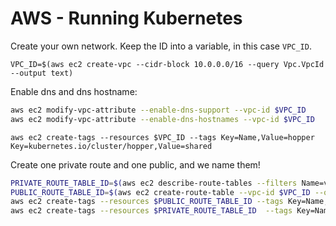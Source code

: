 # AWS - Running Kubernetes

Create your own network. Keep the ID into a variable, in this case `VPC_ID`.

`VPC_ID=$(aws ec2 create-vpc --cidr-block 10.0.0.0/16 --query Vpc.VpcId --output text)`

Enable dns and dns hostname:

```bash
aws ec2 modify-vpc-attribute --enable-dns-support --vpc-id $VPC_ID
aws ec2 modify-vpc-attribute --enable-dns-hostnames --vpc-id $VPC_ID
```
`aws ec2 create-tags --resources $VPC_ID --tags Key=Name,Value=hopper Key=kubernetes.io/cluster/hopper,Value=shared`

Create one private route and one public, and we name them! 

```bash
PRIVATE_ROUTE_TABLE_ID=$(aws ec2 describe-route-tables --filters Name=vpc-id,Values=$VPC_ID --query "RouteTables[0].RouteTableId" --output=text)
PUBLIC_ROUTE_TABLE_ID=$(aws ec2 create-route-table --vpc-id $VPC_ID --query "RouteTable.RouteTableId" --output text)
aws ec2 create-tags --resources $PUBLIC_ROUTE_TABLE_ID --tags Key=Name,Value=hopper-public
aws ec2 create-tags --resources $PRIVATE_ROUTE_TABLE_ID  --tags Key=Name,Value=hopper-private
```
